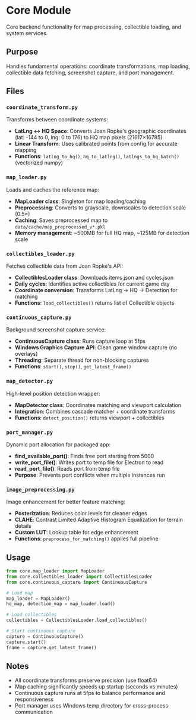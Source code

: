 # Core Module

Core backend functionality for map processing, collectible loading, and system services.

## Purpose

Handles fundamental operations: coordinate transformations, map loading, collectible data fetching, screenshot capture, and port management.

## Files

### `coordinate_transform.py`
Transforms between coordinate systems:

- **LatLng ↔ HQ Space**: Converts Joan Ropke's geographic coordinates (lat: -144 to 0, lng: 0 to 176) to HQ map pixels (21617×16785)
- **Linear Transform**: Uses calibrated points from config for accurate mapping
- **Functions**: `latlng_to_hq()`, `hq_to_latlng()`, `latlngs_to_hq_batch()` (vectorized numpy)

### `map_loader.py`
Loads and caches the reference map:

- **MapLoader class**: Singleton for map loading/caching
- **Preprocessing**: Converts to grayscale, downscales to detection scale (0.5×)
- **Caching**: Saves preprocessed map to `data/cache/map_preprocessed_v*.pkl`
- **Memory management**: ~500MB for full HQ map, ~125MB for detection scale

### `collectibles_loader.py`
Fetches collectible data from Joan Ropke's API:

- **CollectiblesLoader class**: Downloads items.json and cycles.json
- **Daily cycles**: Identifies active collectibles for current game day
- **Coordinate conversion**: Transforms LatLng → HQ → Detection for matching
- **Functions**: `load_collectibles()` returns list of Collectible objects

### `continuous_capture.py`
Background screenshot capture service:

- **ContinuousCapture class**: Runs capture loop at 5fps
- **Windows Graphics Capture API**: Clean game window capture (no overlays)
- **Threading**: Separate thread for non-blocking captures
- **Functions**: `start()`, `stop()`, `get_latest_frame()`

### `map_detector.py`
High-level position detection wrapper:

- **MapDetector class**: Coordinates matching and viewport calculation
- **Integration**: Combines cascade matcher + coordinate transforms
- **Functions**: `detect_position()` returns viewport + collectibles

### `port_manager.py`
Dynamic port allocation for packaged app:

- **find_available_port()**: Finds free port starting from 5000
- **write_port_file()**: Writes port to temp file for Electron to read
- **read_port_file()**: Reads port from temp file
- **Purpose**: Prevents port conflicts when multiple instances run

### `image_preprocessing.py`
Image enhancement for better feature matching:

- **Posterization**: Reduces color levels for cleaner edges
- **CLAHE**: Contrast Limited Adaptive Histogram Equalization for terrain details
- **Custom LUT**: Lookup table for edge enhancement
- **Functions**: `preprocess_for_matching()` applies full pipeline

## Usage

```python
from core.map_loader import MapLoader
from core.collectibles_loader import CollectiblesLoader
from core.continuous_capture import ContinuousCapture

# Load map
map_loader = MapLoader()
hq_map, detection_map = map_loader.load()

# Load collectibles
collectibles = CollectiblesLoader.load_collectibles()

# Start continuous capture
capture = ContinuousCapture()
capture.start()
frame = capture.get_latest_frame()
```

## Notes

- All coordinate transforms preserve precision (use float64)
- Map caching significantly speeds up startup (seconds vs minutes)
- Continuous capture runs at 5fps to balance performance and responsiveness
- Port manager uses Windows temp directory for cross-process communication
